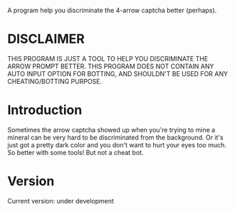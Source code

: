 A program help you discriminate the 4-arrow captcha better (perhaps).

# DISCLAIMER

THIS PROGRAM IS JUST A TOOL TO HELP YOU DISCRIMINATE THE ARROW PROMPT BETTER.
THIS PROGRAM DOES NOT CONTAIN ANY AUTO INPUT OPTION FOR BOTTING,
AND SHOULDN'T BE USED FOR ANY CHEATING/BOTTING PURPOSE.

# Introduction

Sometimes the arrow captcha showed up when you're trying to mine a mineral can be very hard to be discriminated from the background.
Or it's just got a pretty dark color and you don't want to hurt your eyes too much.
So better with some tools! But not a cheat bot.

# Version

Current version: under development

